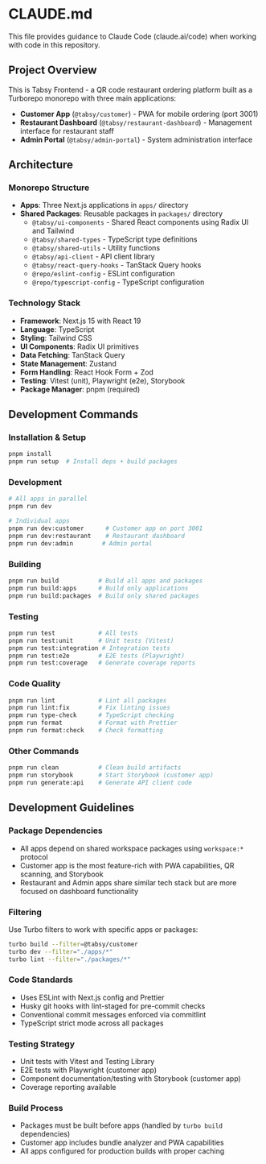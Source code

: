 # CLAUDE.md

This file provides guidance to Claude Code (claude.ai/code) when working with code in this repository.

## Project Overview

This is Tabsy Frontend - a QR code restaurant ordering platform built as a Turborepo monorepo with three main applications:

- **Customer App** (`@tabsy/customer`) - PWA for mobile ordering (port 3001)
- **Restaurant Dashboard** (`@tabsy/restaurant-dashboard`) - Management interface for restaurant staff
- **Admin Portal** (`@tabsy/admin-portal`) - System administration interface

## Architecture

### Monorepo Structure
- **Apps**: Three Next.js applications in `apps/` directory
- **Shared Packages**: Reusable packages in `packages/` directory
  - `@tabsy/ui-components` - Shared React components using Radix UI and Tailwind
  - `@tabsy/shared-types` - TypeScript type definitions
  - `@tabsy/shared-utils` - Utility functions
  - `@tabsy/api-client` - API client library
  - `@tabsy/react-query-hooks` - TanStack Query hooks
  - `@repo/eslint-config` - ESLint configuration
  - `@repo/typescript-config` - TypeScript configuration

### Technology Stack
- **Framework**: Next.js 15 with React 19
- **Language**: TypeScript
- **Styling**: Tailwind CSS
- **UI Components**: Radix UI primitives
- **Data Fetching**: TanStack Query
- **State Management**: Zustand
- **Form Handling**: React Hook Form + Zod
- **Testing**: Vitest (unit), Playwright (e2e), Storybook
- **Package Manager**: pnpm (required)

## Development Commands

### Installation & Setup
```bash
pnpm install
pnpm run setup  # Install deps + build packages
```

### Development
```bash
# All apps in parallel
pnpm run dev

# Individual apps
pnpm run dev:customer      # Customer app on port 3001
pnpm run dev:restaurant    # Restaurant dashboard
pnpm run dev:admin        # Admin portal
```

### Building
```bash
pnpm run build           # Build all apps and packages
pnpm run build:apps      # Build only applications
pnpm run build:packages  # Build only shared packages
```

### Testing
```bash
pnpm run test            # All tests
pnpm run test:unit       # Unit tests (Vitest)
pnpm run test:integration # Integration tests
pnpm run test:e2e        # E2E tests (Playwright)
pnpm run test:coverage   # Generate coverage reports
```

### Code Quality
```bash
pnpm run lint            # Lint all packages
pnpm run lint:fix        # Fix linting issues
pnpm run type-check      # TypeScript checking
pnpm run format          # Format with Prettier
pnpm run format:check    # Check formatting
```

### Other Commands
```bash
pnpm run clean           # Clean build artifacts
pnpm run storybook       # Start Storybook (customer app)
pnpm run generate:api    # Generate API client code
```

## Development Guidelines

### Package Dependencies
- All apps depend on shared workspace packages using `workspace:*` protocol
- Customer app is the most feature-rich with PWA capabilities, QR scanning, and Storybook
- Restaurant and Admin apps share similar tech stack but are more focused on dashboard functionality

### Filtering
Use Turbo filters to work with specific apps or packages:
```bash
turbo build --filter=@tabsy/customer
turbo dev --filter="./apps/*"
turbo lint --filter="./packages/*"
```

### Code Standards
- Uses ESLint with Next.js config and Prettier
- Husky git hooks with lint-staged for pre-commit checks
- Conventional commit messages enforced via commitlint
- TypeScript strict mode across all packages

### Testing Strategy
- Unit tests with Vitest and Testing Library
- E2E tests with Playwright (customer app)
- Component documentation/testing with Storybook (customer app)
- Coverage reporting available

### Build Process
- Packages must be built before apps (handled by `turbo build` dependencies)
- Customer app includes bundle analyzer and PWA capabilities
- All apps configured for production builds with proper caching